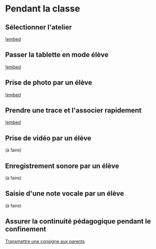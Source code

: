 # Pendant la classe

## Sélectionner l'atelier

<!-- OK -->
[!embed](https://www.youtube.com/watch?v=c_e6bY8JFEg)

<!-- ## [Prendre une photo](28-PageEleve/index.html#prendre-une-photo) -->

## Passer la tablette en mode élève

<!-- OK, idem précédente -->
[!embed](https://www.youtube.com/watch?v=c_e6bY8JFEg)

## Prise de photo par un élève

<!-- OK, version Rémi -->
[!embed](https://www.youtube.com/watch?v=k2J_pTScOA8)

## Prendre une trace et l'associer rapidement

<!-- OK -->
[!embed](https://www.youtube.com/watch?v=BVWDX50N3aE)

## Prise de vidéo par un élève

(à faire)
<!-- [!embed](https://www.youtube.com/watch?v=k2J_pTScOA8) -->

## Enregistrement sonore par un élève

(à faire)
<!-- [!embed](https://www.youtube.com/watch?v=k2J_pTScOA8) -->

## Saisie d'une note vocale par un élève

(à faire)
<!-- [!embed](https://www.youtube.com/watch?v=k2J_pTScOA8) -->

## Assurer la continuité pédagogique pendant le confinement

[Transmettre une consigne aux parents](https://e-carnet-maternelle.jimdofree.com/tutoriels/continuite-pedagogique/)